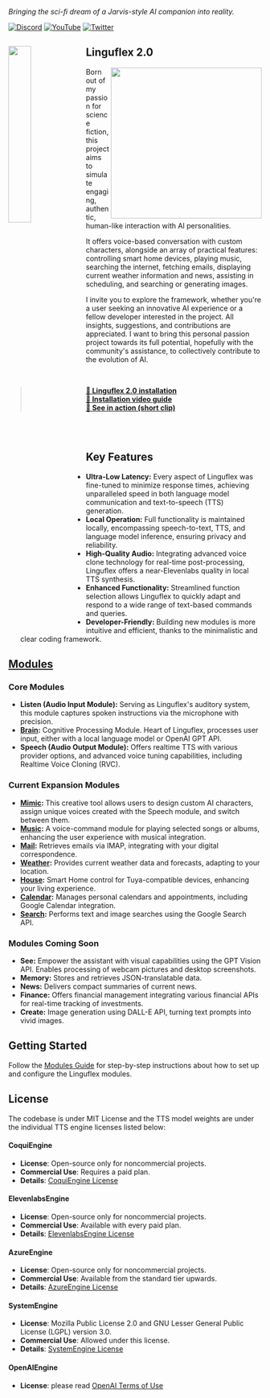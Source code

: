 *Bringing the sci-fi dream of a Jarvis-style AI companion into reality.*

[![Discord](https://img.shields.io/discord/1223234851914911754)](https://discord.gg/f556hqRjpv)
[![YouTube](https://img.shields.io/youtube/channel/subscribers/UCLeuwdsZO8txzFSSAeLjGlQ?style=social&label=Subscribe%20on%20YouTube)](https://www.youtube.com/channel/UCLeuwdsZO8txzFSSAeLjGlQ)
[![Twitter](https://img.shields.io/twitter/follow/LonLigrin?style=social)](https://twitter.com/LonLigrin)

<h2>
 <img align="left" height="30%"
      src="https://github.com/KoljaB/Linguflex/assets/7604638/b4df4598-97c0-4262-807c-fa98a31dcb81"/>
      Linguflex 2.0
</h2>
<img align="right" width="300px" src="https://github.com/KoljaB/Linguflex/assets/7604638/f4fa4601-ad7c-4541-8788-b24706389197" /> 
Born out of my passion for science fiction, this project aims to simulate engaging, authentic, human-like interaction with AI personalities.

It offers voice-based conversation with custom characters, alongside an array of practical features: controlling smart home devices, playing music, searching the internet, fetching emails, displaying current weather information and news, assisting in scheduling, and searching or generating images.

I invite you to explore the framework, whether you're a user seeking an innovative AI experience or a fellow developer interested in the project. All insights, suggestions, and contributions are appreciated. I want to bring this personal passion project towards its full potential, hopefully with the community's assistance, to collectively contribute to the evolution of AI.

<br>  

> **[📓 Linguflex 2.0 installation ](./docs/installation.md)**  
> **[🎥 Installation video guide ](https://www.youtube.com/watch?v=KJ4HQ5Ud9L8)**  
> **[🎥 See in action (short clip)](https://www.youtube.com/watch?v=w5_dA5cSeLo)**  


<br>  
<br> 

## Key Features

- **Ultra-Low Latency:** Every aspect of Linguflex was fine-tuned to minimize response times, achieving unparalleled speed in both language model communication and text-to-speech (TTS) generation.
- **Local Operation:** Full functionality is maintained locally, encompassing speech-to-text, TTS, and language model inference, ensuring privacy and reliability.
- **High-Quality Audio:** Integrating advanced voice clone technology for real-time post-processing, Linguflex offers a near-Elevenlabs quality in local TTS synthesis.
- **Enhanced Functionality:** Streamlined function selection allows Linguflex to quickly adapt and respond to a wide range of text-based commands and queries.
- **Developer-Friendly:** Building new modules is more intuitive and efficient, thanks to the minimalistic and clear coding framework.

## [Modules](./docs/modules.md)

### Core Modules
- **Listen (Audio Input Module):** Serving as Linguflex's auditory system, this module captures spoken instructions via the microphone with precision.
- **[Brain](./docs/brain.md):** Cognitive Processing Module. Heart of Linguflex, processes user input, either with a local language model or OpenAI GPT API.
- **Speech (Audio Output Module):** Offers realtime TTS with various provider options, and advanced voice tuning capabilities, including Realtime Voice Cloning (RVC).

### Current Expansion Modules
- **[Mimic](./docs/mimic.md):** This creative tool allows users to design custom AI characters, assign unique voices created with the Speech module, and switch between them.
- **[Music](./docs/music.md):** A voice-command module for playing selected songs or albums, enhancing the user experience with musical integration.
- **[Mail](./docs/mail.md):** Retrieves emails via IMAP, integrating with your digital correspondence.
- **[Weather](./docs/weather.md):** Provides current weather data and forecasts, adapting to your location.
- **[House](./docs/house.md):** Smart Home control for Tuya-compatible devices, enhancing your living experience.
- **[Calendar](./docs/calendar.md):** Manages personal calendars and appointments, including Google Calendar integration.
- **[Search](./docs/search.md):** Performs text and image searches using the Google Search API.

### Modules Coming Soon
- **See:** Empower the assistant with visual capabilities using the GPT Vision API. Enables processing of webcam pictures and desktop screenshots.
- **Memory:** Stores and retrieves JSON-translatable data.
- **News:** Delivers compact summaries of current news.
- **Finance:** Offers financial management integrating various financial APIs for real-time tracking of investments.
- **Create:** Image generation using DALL-E API, turning text prompts into vivid images.

## Getting Started

Follow the [Modules Guide](./docs/modules.md) for step-by-step instructions about how to set up and configure the Linguflex modules.


## License

The codebase is under MIT License and the TTS model weights are under the individual TTS engine licenses listed below:

#### CoquiEngine
- **License**: Open-source only for noncommercial projects.
- **Commercial Use**: Requires a paid plan.
- **Details**: [CoquiEngine License](https://coqui.ai/cpml)

#### ElevenlabsEngine
- **License**: Open-source only for noncommercial projects.
- **Commercial Use**: Available with every paid plan.
- **Details**: [ElevenlabsEngine License](https://help.elevenlabs.io/hc/en-us/articles/13313564601361-Can-I-publish-the-content-I-generate-on-the-platform-)

#### AzureEngine
- **License**: Open-source only for noncommercial projects.
- **Commercial Use**: Available from the standard tier upwards.
- **Details**: [AzureEngine License](https://learn.microsoft.com/en-us/answers/questions/1192398/can-i-use-azure-text-to-speech-for-commercial-usag)

#### SystemEngine
- **License**: Mozilla Public License 2.0 and GNU Lesser General Public License (LGPL) version 3.0.
- **Commercial Use**: Allowed under this license.
- **Details**: [SystemEngine License](https://github.com/nateshmbhat/pyttsx3/blob/master/LICENSE)

#### OpenAIEngine
- **License**: please read [OpenAI Terms of Use](https://openai.com/policies/terms-of-use)
